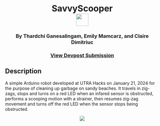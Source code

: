<div  align=center>
	<h1>SavvyScooper
	<br>
    <img src="https://github.com/macaroonforu/Savvy-Scooper/assets/121368271/f61d98de-5b2a-4f7f-be70-46743c62b604" height="40px" width="40px">
	<br>
	</h1>
  <h3><b>By Thardchi Ganesalingam, Emily Mamcarz, and Claire Dimitriuc</b></h3>
	<h3><b><a href="https://devpost.com/software/savyscooper">View Devpost Submission</a></b></h3>
</div>

## Description

A simple Arduino robot developed at UTRA Hacks on January 21, 2024 for the purpose of cleaning up garbage on sandy beaches. It travels in zig-zags, stops and turns on a red LED when an infared sensor is obstructed, performs a scooping motion with a strainer, then resumes zig-zag movement and turns off the red LED when the sensor stops being obstructed. 

<div  align=center>
	<img src="https://github.com/macaroonforu/Savvy-Scooper/assets/121368271/7748728d-d37c-4e32-9c0c-401a647a78d8">
</div>
